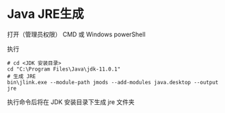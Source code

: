 # Java JRE生成

打开（管理员权限） CMD 或 Windows powerShell

执行

```shell
# cd <JDK 安装目录>
cd "C:\Program Files\Java\jdk-11.0.1"
# 生成 JRE
bin\jlink.exe --module-path jmods --add-modules java.desktop --output jre
```

执行命令后将在 JDK 安装目录下生成 jre 文件夹